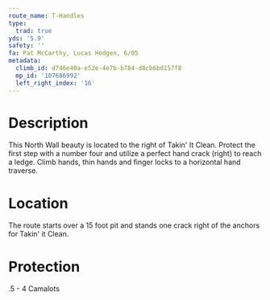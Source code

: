 ```yaml
---
route_name: T-Handles
type:
  trad: true
yds: '5.9'
safety: ''
fa: Pat McCarthy, Lucas Hodgen, 6/05
metadata:
  climb_id: d746e40a-e52e-4e7b-b784-d8cb6bd157f8
  mp_id: '107686992'
  left_right_index: '16'
---
```

# Description
This North Wall beauty is located to the right of Takin' It Clean. Protect the first step with a number four and utilize a perfect hand crack (right) to reach a ledge.  Climb hands, thin hands and finger locks to a horizontal hand traverse.

# Location
The route starts over a 15 foot pit and stands one crack right of the anchors for Takin' it Clean.

# Protection
.5 - 4 Camalots
